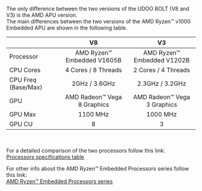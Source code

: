 
The only difference between the two versions of the UDOO BOLT (V8 and V3) is the AMD APU version.   
The main differences between the two versions of the AMD Ryzen™ v1000 Embedded APU are shown in the following table.


|                     |              V8                |                V3             |
|---------------------|:------------------------------:|:-----------------------------:|
| Processor           | AMD Ryzen™ Embedded V1605B     | AMD Ryzen™ Embedded V1202B    |
| CPU Cores           | 4 Cores / 8 Threads            | 2 Cores / 4 Threads           |
| CPU Freq (Base/Max) | 2GHz  /  3.6GHz                | 2.3GHz  / 3.2GHz              |  
| GPU                 | AMD Radeon™ Vega 8 Graphics    | AMD Radeon™ Vega 3 Graphics   |
| GPU Max             | 1100 MHz                       | 1000 MHz                      |
| GPU CU              | 8                              | 3                             |

<br/>

For a detailed comparison of the two processors follow this link:  
[Processors specifications table](https://www.amd.com/en/products/specifications/embedded/8191)  

For other info about the AMD Ryzen™ Embedded Processors series follow this link:  
[AMD Ryzen™ Embedded Processors series](https://www.amd.com/en/products/embedded-ryzen-v1000-series)  
